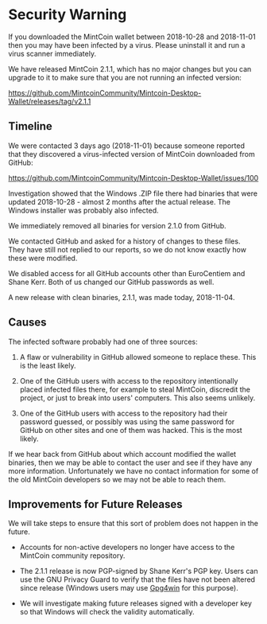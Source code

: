 # Security Warning

If you downloaded the MintCoin wallet between 2018-10-28 and
2018-11-01 then you may have been infected by a virus. Please
uninstall it and run a virus scanner immediately.

We have released MintCoin 2.1.1, which has no major changes but you
can upgrade to it to make sure that you are not running an infected
version:

https://github.com/MintcoinCommunity/Mintcoin-Desktop-Wallet/releases/tag/v2.1.1

## Timeline

We were contacted 3 days ago (2018-11-01) because someone reported
that they discovered a virus-infected version of MintCoin downloaded
from GitHub:

https://github.com/MintcoinCommunity/Mintcoin-Desktop-Wallet/issues/100

Investigation showed that the Windows .ZIP file there had binaries
that were updated 2018-10-28 - almost 2 months after the actual
release. The Windows installer was probably also infected.

We immediately removed all binaries for version 2.1.0 from GitHub.

We contacted GitHub and asked for a history of changes to these files.
They have still not replied to our reports, so we do not know exactly
how these were modified.

We disabled access for all GitHub accounts other than EuroCentiem and
Shane Kerr. Both of us changed our GitHub passwords as well.

A new release with clean binaries, 2.1.1, was made today, 2018-11-04.

## Causes

The infected software probably had one of three sources:

1. A flaw or vulnerability in GitHub allowed someone to replace these.
   This is the least likely.

2. One of the GitHub users with access to the repository intentionally
   placed infected files there, for example to steal MintCoin,
   discredit the project, or just to break into users' computers. This
   also seems unlikely.

3. One of the GitHub users with access to the repository had their
   password guessed, or possibly was using the same password for
   GitHub on other sites and one of them was hacked. This is the most
   likely.

If we hear back from GitHub about which account modified the wallet
binaries, then we may be able to contact the user and see if they have
any more information. Unfortunately we have no contact information for
some of the old MintCoin developers so we may not be able to reach
them.

## Improvements for Future Releases

We will take steps to ensure that this sort of problem does not happen
in the future.

* Accounts for non-active developers no longer have access to the
  MintCoin community repository.
 
* The 2.1.1 release is now PGP-signed by Shane Kerr's PGP key. Users
  can use the GNU Privacy Guard to verify that the files have not been
  altered since release (Windows users may use
  [Gpg4win](https://www.gpg4win.org) for this purpose).

* We will investigate making future releases signed with a developer
  key so that Windows will check the validity automatically.
